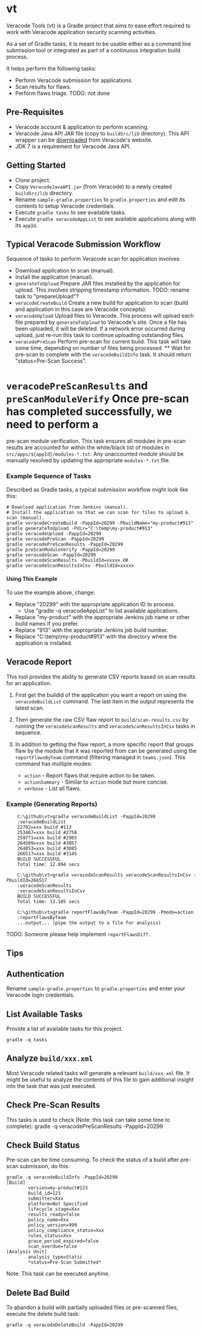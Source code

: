 # vt

Veracode Tools (vt) is a Gradle project that aims to ease effort required to work with Veracode application security scanning activities.

As a set of Gradle tasks, it is meant to be usable either as a command line submission tool or integrated as part of a continuous integration build process.

It helps perform the following tasks:

* Perform Veracode submission for applications.
* Scan results for flaws.
* Perform flaws triage. TODO: not done

## Pre-Requisites

* Veracode account & application to perform scanning.
* Veracode Java API JAR file (copy to `buildSrc/lib` directory). This API wrapper can be [downloaded](https://analysiscenter.veracode.com/auth/helpCenter/api/c_about_wrappers.html) from Veracode's website.
* JDK 7 is a requirement for Veracode Java API.

## Getting Started

* Clone project.
* Copy `VeracodeJavaAPI.jar` (from Veracode) to a newly created `buildSrc/lib` directory.
* Rename `sample-gradle.properties` to `gradle.properties` and edit its contents to setup Veracode credentials.
* Execute `gradle tasks` to see available tasks.
* Execute `gradle veracodeAppList` to see available applications along with its `appId`.

## Typical Veracode Submission Workflow

Sequence of tasks to perform Veracode scan for application involves:

* Download application to scan (manual).
* Install the application (manual).
* `generateToUpload` Prepare JAR files installed by the application for upload. This involves stripping timestamp
information. TODO: rename task to "prepareUpload"?
* `veracodeCreateBuild` Create a new build for application to scan (build and application in this case are Veracode
concepts).
* `veracodeUpload` Upload files to Veracode. This process will upload each file prepared by `generateToUpload` to
Veracode's site. Once a file has been uploaded, it will be deleted. If a network error occurred during upload, just
re-run this task to continue uploading outstanding files.
* `veracodePreScan` Perform pre-scan for current build. This task will take some time, depending on number of files
being processed.
** Wait for pre-scan to complete with the `veracodeBuildInfo` task. It should return "status=Pre-Scan Success".
# `veracodePreScanResults` and `preScanModuleVerify` Once pre-scan has completed successfully, we need to perform a
pre-scan module verification. This task ensures all modules in pre-scan results are accounted for within the
white/black list of modules in `src/apps/${appId}/modules-*.txt`. Any unaccounted module should be manually resolved by
updating the appropriate `modules-*.txt` file.

### Example Sequence of Tasks

Described as Gradle tasks, a typical submission workflow might look like this:

    # Download application from Jenkins (manual).
    # Install the application so that we can scan for files to upload & scan (manual).
    gradle veracodeCreateBuild -PappId=20299 -PbuildName="my-product#913"
    gradle generateToUpload -Pdir="C:\temp\my-product#913"
    gradle veracodeUpload -PappId=20299
    gradle veracodePreScan -PappId=20299
    gradle veracodePreScanResults -PappId=20299
    gradle preScanModuleVerify -PappId=20299
    gradle veracodeScan -PappId=20299
    gradle veracodeScanResults -PbuildId=xxxxx OR 
    gradle veracodeScanResultsInCsv -PbuildId=xxxxx

#### Using This Example

To use the example above, change:

- Replace "20299" with the appropriate application ID to process.
    - Use "gradle -q veracodeAppList" to list available applications.
- Replace "my-product" with the appropriate Jenkins job name or other build names if you prefer.
- Replace "913" with the appropriate Jenkins job build number.
- Replace "C:\temp\my-product#913" with the directory where the application is installed.

## Veracode Report

This tool provides the ability to generate CSV reports based on scan results for an application.

1. First get the buildId of the application you want a report on using the `veracodeBuildList` command. The last item in the output represents the latest scan.

2. Then generate the raw CSV flaw report to `build/scan-results.csv` by running the `veracodeScanResults` and `veracodeScanResultsInCsv` tasks in sequence.

3. In addition to getting the flaw report, a more specific report that groups flaw by the module that it was reported from can be generated using the `reportFlawsByTeam` command (filtering managed in `teams.json`). This command has multiple modes:
    - `action` - Report flaws that require action to be taken.
    - `actionSummary` - Similar to `action` mode but more concise.
    - `verbose` - List all flaws.

### Example (Generating Reports)

        C:\github\vt>gradle veracodeBuildList -PappId=20299
        :veracodeBuildList
        22792=xxx build #113
        253467=xxx build #2758
        259771=xxx build #2965
        264509=xxx build #3057
        264853=xxx build #3085
        266517=xxx build #3145
        BUILD SUCCESSFUL
        Total time: 12.094 secs

        C:\github\vt>gradle veracodeScanResults veracodeScanResultsInCsv -PbuildId=266517
        :veracodeScanResults
        :veracodeScanResultsInCsv
        BUILD SUCCESSFUL
        Total time: 13.105 secs

        C:\github\vt>gradle reportFlawsByTeam -PappId=20299 -Pmode=action
        :reportFlawsByTeam
        ...output... (pipe the output to a file for analysis)

TODO: Someone please help implement `reportFlawsDiff`.

## Tips

## Authentication
Rename `sample-gradle.properties` to `gradle.properties` and enter your Veracode login credentials.

## List Available Tasks
Provide a list of available tasks for this project.

    gradle -q tasks

## Analyze `build/xxx.xml`
Most Veracode related tasks will generate a relevant `build/xxx.xml` file. It might be useful to analyze the contents
of this file to gain additional insight into the task that was just executed.

## Check Pre-Scan Results
This tasks is used to check (Note: this task can take some time to complete):
    gradle -q veracodePreScanResults -PappId=20299

## Check Build Status
Pre-scan can be time consuming. To check the status of a build after pre-scan submission, do this:

    gradle -q veracodeBuildInfo -PappId=20299
    [Build]
            version=my-product#123
            build_id=123
            submitter=Xxx
            platform=Not Specified
            lifecycle_stage=Xxx
            results_ready=false
            policy_name=Xxx
            policy_version=999
            policy_compliance_status=Xxx
            rules_status=Xxx
            grace_period_expired=false
            scan_overdue=false
    [Analysis Unit]
            analysis_type=Static
            *status=Pre-Scan Submitted*

Note: This task can be executed anytime.

## Delete Bad Build
To abandon a build with partially uploaded files or pre-scanned files, execute the delete build task:

    gradle -q veracodeDeleteBuild -PappId=20299

